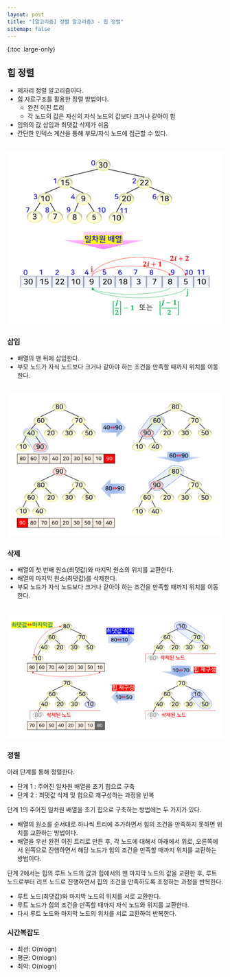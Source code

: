```yaml
---
layout: post
title: "[알고리즘] 정렬 알고리즘3 - 힙 정렬"
sitemap: false
---
```


{:toc .large-only}

## 힙 정렬

- 제자리 정렬 알고리즘이다.
- 힙 자료구조를 활용한 정렬 방법이다.
  - 완전 이진 트리
  - 각 노드의 값은 자신의 자식 노드의 값보다 크거나 같아야 함
- 임의의 값 삽입과 최댓값 삭제가 쉬움
- 간단한 인덱스 계산을 통해 부모/자식 노드에 접근할 수 있다.

<img src="/assets/img/blog/2024-06-07-algorithm-sort3_01.png" style="margin-top:20px;">

### 삽입

- 배열의 맨 뒤에 삽입한다.
- 부모 노드가 자식 노드보다 크거나 같아야 하는 조건을 만족할 때까지 위치를 이동한다.

<img src="/assets/img/blog/2024-06-07-algorithm-sort3_02.png" style="margin-top:20px;">

### 삭제

- 배열의 첫 번째 원소(최댓값)와 마지막 원소의 위치를 교환한다.
- 배열의 마지막 원소(최댓값)를 삭제한다.
- 부모 노드가 자식 노드보다 크거나 같아야 하는 조건을 만족할 때까지 위치를 이동한다.

<img src="/assets/img/blog/2024-06-07-algorithm-sort3_03.png" style="margin-top:20px;">

### 정렬

아래 단계를 통해 정렬한다.

- 단계 1 : 주어진 일차원 배열을 초기 힙으로 구축
- 단계 2 : 최댓값 삭제 및 힙으로 재구성하는 과정을 반복

단계 1의 주어진 일차원 배열을 초기 힙으로 구축하는 방법에는 두 가지가 있다.

- 배열의 원소를 순서대로 하나씩 트리에 추가하면서 힙의 조건을 만족하지 못하면 위치를 교환하는 방법이다.
- 배열을 우선 완전 이진 트리로 만든 후, 각 노드에 대해서 아래에서 위로, 오른쪽에서 왼쪽으로 진행하면서 해당 노드가 힙의 조건을 만족할 때까지 위치를 교환하는 방법이다.

단계 2에서는 힙의 루트 노드의 값과 힙에서의 맨 마지막 노드의 값을 교환한 후, 루트 노드로부터 리프 노드로 진행하면서 힙의 조건을 만족하도록 조정하는 과정을 반복한다.

- 루트 노드(최댓값)와 마지막 노드의 위치를 서로 교환한다.
- 루트 노드가 힙의 조건을 만족할 때까지 자식 노드와 위치를 교환한다.
- 다시 루트 노드와 마지막 노드의 위치를 서로 교환하여 반복한다.

### 시간복잡도

- 최선: O(nlogn)
- 평균: O(nlogn)
- 최악: O(nlogn)
